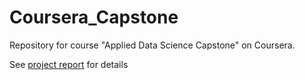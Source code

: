 # Coursera_Capstone
Repository for course "Applied Data Science Capstone" on Coursera.

See [project report](../blob/master/CapstoneReport-Best%20locations%20to%20set%20up%20tourist%20E-Scooter%20stations%20in%20Paris.pdf) for details

